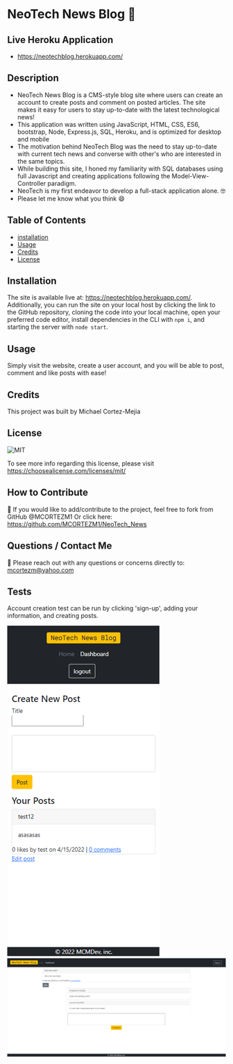 
  # NeoTech News Blog :newspaper:

  ## **Live Heroku Application**

  - https://neotechblog.herokuapp.com/

  ## **Description**
   
  - NeoTech News Blog is a CMS-style blog site where users can create an account to create posts and comment on posted articles. The site makes it easy for users to stay up-to-date with the latest technological news!
  - This application was written using JavaScript, HTML, CSS, ES6, bootstrap, Node, Express.js, SQL, Heroku, and is optimized for desktop and mobile
  - The motivation behind NeoTech Blog was the need to stay up-to-date with current tech news and converse with other's who are interested in the same topics.
  - While building this site, I honed my familiarity with SQL databases using full Javascript and creating applications following the Model-View-Controller paradigm. 
  - NeoTech is my first endeavor to develop a full-stack application alone. :nerd_face:
  - Please let me know what you think :smile:

  ## **Table of Contents** 
  
  - [installation](#installation)
  - [Usage](#usage)
  - [Credits](#credits)
  - [License](#license)

  ## **Installation**
  
  The site is available live at: https://neotechblog.herokuapp.com/. Additionally, you can run the site on your local host by clicking the link to the GitHub repository, cloning the code into your local machine, open your preferred code editor, install dependencies in the CLI with `npm i`, and starting the server with `node start`.


  ## **Usage**

  Simply visit the website, create a user account, and you will be able to post, comment and like posts with ease!


  ## **Credits** 

  This project was built by Michael Cortez-Mejia 


  
  ## **License**

  ![MIT](https://img.shields.io/static/v1?label=License&message=MIT&color=success)

  To see more info regarding this license, please visit https://choosealicense.com/licenses/mit/
  


  ## **How to Contribute**

  :handshake:  If you would like to add/contribute to the project, feel free to fork from GitHub @MCORTEZM1 
  Or click here: https://github.com/MCORTEZM1/NeoTech_News

  ## **Questions / Contact Me**

 :thinking: Please reach out with any questions or concerns directly to: mcortezm@yahoo.com


## **Tests**

  Account creation test can be run by clicking 'sign-up', adding your information, and creating posts. 
  

  ![NeoTech](./img/neomobile.PNG "mobile view")
  ![NeoTech](./img/updateneo.PNG "Desktop view")
